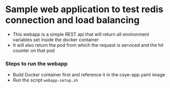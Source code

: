 # Sample web application to test redis connection and load balancing
- This webapp is a simple REST api that will return all environment variables set inside the docker container
- It will also return the pod from which the request is serviced and the hit counter on that pod

### Steps to run the webapp
- Build Docker container first and reference it in the csye-app.yaml image
- Run the script `webapp-setup.sh`